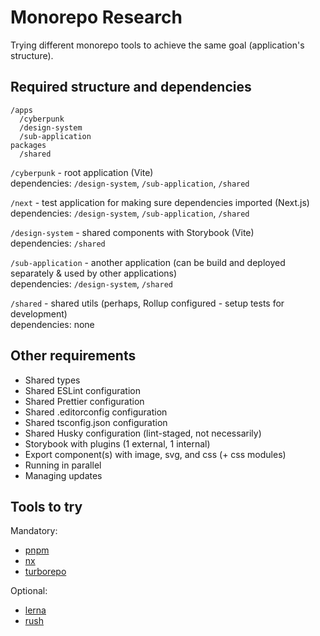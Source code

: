 # Monorepo Research

Trying different monorepo tools to achieve the same goal (application's structure).

## Required structure and dependencies

```
/apps
  /cyberpunk
  /design-system
  /sub-application
packages
  /shared
```

`/cyberpunk` - root application (Vite)\
dependencies: `/design-system`, `/sub-application`, `/shared`

`/next` - test application for making sure dependencies imported (Next.js)\
dependencies: `/design-system`, `/sub-application`, `/shared`

`/design-system` - shared components with Storybook (Vite)\
dependencies: `/shared`

`/sub-application` - another application (can be build and deployed separately & used by other applications)\
dependencies: `/design-system`, `/shared`

`/shared` - shared utils (perhaps, Rollup configured - setup tests for development)\
dependencies: none

## Other requirements

- Shared types
- Shared ESLint configuration
- Shared Prettier configuration
- Shared .editorconfig configuration
- Shared tsconfig.json configuration
- Shared Husky configuration (lint-staged, not necessarily)
- Storybook with plugins (1 external, 1 internal)
- Export component(s) with image, svg, and css (+ css modules)
- Running in parallel
- Managing updates

## Tools to try

Mandatory:

- [pnpm](https://pnpm.io/)
- [nx](https://nx.dev/)
- [turborepo](https://turborepo.com/)

Optional:

- [lerna](https://lerna.js.org/)
- [rush](https://rushjs.io/)
